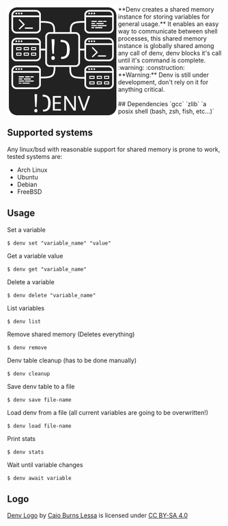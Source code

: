 <img align="left" style="width:260px" src="resources/denv-logo.svg" width="260px">
**Denv creates a shared memory instance for storing variables for general usage.** 
It enables an easy way to communicate between shell processes, this shared memory instance is globally shared among any call of denv, denv blocks it's call until it's command is complete.
:warning: :construction: **Warning:** Denv is still under development, don't rely on it for anything critical.
<br>
<br>
## Dependencies
`gcc` `zlib` `a posix shell (bash, zsh, fish, etc...)`

## Supported systems
Any linux/bsd with reasonable support for shared memory is prone to work, tested systems are:
* Arch Linux
* Ubuntu
* Debian
* FreeBSD

## Usage
Set a variable
```
$ denv set "variable_name" "value"
```
Get a variable value
```
$ denv get "variable_name"
```
Delete a variable
```
$ denv delete "variable_name"
```
List variables
```
$ denv list
```
Remove shared memory (Deletes everything)
```
$ denv remove
```
Denv table cleanup (has to be done manually)
```
$ denv cleanup
```
Save denv table to a file
```
$ denv save file-name
```
Load denv from a file (all current variables are going to be overwritten!)
```
$ denv load file-name
```
Print stats
```
$ denv stats
```
Wait until variable changes
```
$ denv await variable
```

## Logo
 <p xmlns:cc="http://creativecommons.org/ns#" xmlns:dct="http://purl.org/dc/terms/"><a property="dct:title" rel="cc:attributionURL" href="https://github.com/SrBurns-rep/denv/resources/denv-logo.svg">Denv Logo</a> by <a rel="cc:attributionURL dct:creator" property="cc:attributionName" href="https://github.com/SrBurns-rep">Caio Burns Lessa</a> is licensed under <a href="https://creativecommons.org/licenses/by-sa/4.0/?ref=chooser-v1" target="_blank" rel="license noopener noreferrer" style="display:inline-block;">CC BY-SA 4.0<img style="height:22px!important;margin-left:3px;vertical-align:text-bottom;" src="https://mirrors.creativecommons.org/presskit/icons/cc.svg?ref=chooser-v1" alt=""><img style="height:22px!important;margin-left:3px;vertical-align:text-bottom;" src="https://mirrors.creativecommons.org/presskit/icons/by.svg?ref=chooser-v1" alt=""><img style="height:22px!important;margin-left:3px;vertical-align:text-bottom;" src="https://mirrors.creativecommons.org/presskit/icons/sa.svg?ref=chooser-v1" alt=""></a></p> 
